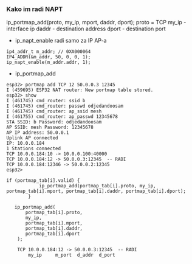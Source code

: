 ### Kako im radi NAPT

ip_portmap_add(proto, my_ip, mport, daddr, dport);
proto = TCP
my_ip - interface ip
daddr - destination address 
dport - destination port


- ip_napt_enable radi samo za IP AP-a 

```
ip4_addr_t m_addr; // 0XA000064
IP4_ADDR(&m_addr, 50, 0, 0, 1);
ip_napt_enable(m_addr.addr, 1); 

```

- ip_portmap_add 

```
esp32> portmap add TCP 12 50.0.0.3 12345
I (459695) ESP32 NAT router: New portmap table stored.
esp32> show
I (461745) cmd_router: ssid b
I (461745) cmd_router: passwd odjedandoosam
I (461745) cmd_router: ap_ssid mesh
I (461755) cmd_router: ap_passwd 12345678
STA SSID: b Password: odjedandoosam
AP SSID: mesh Password: 12345678
AP IP address: 50.0.0.1
Uplink AP connected
IP: 10.0.0.184
1 Stations connected
TCP 10.0.0.184:10 -> 10.0.0.100:40000
TCP 10.0.0.184:12 -> 50.0.0.3:12345  -- RADI
TCP 10.0.0.184:12346 -> 50.0.0.2:12345
esp32> 
```

```
if (portmap_tab[i].valid) {
            ip_portmap_add(portmap_tab[i].proto, my_ip, portmap_tab[i].mport, portmap_tab[i].daddr, portmap_tab[i].dport);
        }
```

```
   ip_portmap_add(
       portmap_tab[i].proto,
       my_ip, 
       portmap_tab[i].mport,
       portmap_tab[i].daddr,
       portmap_tab[i].dport
    );

    TCP 10.0.0.184:12 -> 50.0.0.3:12345  -- RADI
        my_ip     m_port  d_addr  d_port
```